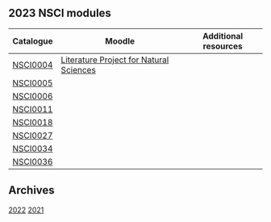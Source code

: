 ## 2023 NSCI modules

| Catalogue      | Moodle | Additional resources |
| ----------- | ----------- |  ----------- |
| [NSCI0004](https://www.ucl.ac.uk/module-catalogue/modules/literature-project-for-natural-sciences-bscmsci-programme-NSCI0004)    | [Literature Project for Natural Sciences](https://moodle.ucl.ac.uk/course/view.php?id=33594)| |
| [NSCI0005](https://www.ucl.ac.uk/module-catalogue/modules/mathematics-for-natural-sciences-a-NSCI0005)      |  | |
| [NSCI0006](https://www.ucl.ac.uk/module-catalogue/modules/mathematics-for-natural-sciences-b-NSCI0006)      | | |
| [NSCI0011](https://www.ucl.ac.uk/module-catalogue/modules/topics-in-scientific-computing-NSCI0011)      | | |
| [NSCI0018](https://www.ucl.ac.uk/module-catalogue/modules/electromagnetism-fluids-and-waves-NSCI0018)       |  | |
| [NSCI0027](https://www.ucl.ac.uk/module-catalogue/modules/linear-algebra-and-vector-calculus-NSCI0027)      | | |
| [NSCI0034](https://www.ucl.ac.uk/module-catalogue/modules/dynamical-systems-NSCI0034) | | |
| [NSCI0036](https://www.ucl.ac.uk/module-catalogue/modules/programming-for-scientists-NSCI0036) | | |

## Archives

[2022](https://uclnatsci.github.io/2022.html)
[2021](https://uclnatsci.github.io/2021.html)
